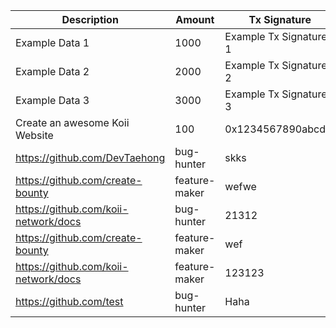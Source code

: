 | Description | Amount | Tx Signature | GitHub URL |
|-------------|--------|--------------|------------|
| Example Data 1       | 1000  | Example Tx Signature 1        | Example GitHub URL 1    |
| Example Data 2       | 2000  | Example Tx Signature 2        | Example GitHub URL 2    |
| Example Data 3       | 3000  | Example Tx Signature 3        | Example GitHub URL 3    |
| Create an awesome Koii Website | 100 | 0x1234567890abcdef | https://github.com/user/repo |
| https://github.com/DevTaehong | bug-hunter | skks | sjjsjns | 0.00001 | usdc | 0x50df78aa77064ba4ad8af32a6ba087b998291bb6a8b927c70fd49e5bad4ad72c |
| https://github.com/create-bounty | feature-maker | wefwe | wefw | 0.0001 | usdc | 0x9f63de96a21f89737c445c6af9bc7cf9090698e25018175b15a6763162595b9e |
| https://github.com/koii-network/docs | bug-hunter | 21312 | 3123123 | 0.0005 | usdc | 0x4f25c3086193457b03572ce81d4b564a6a3f5137f1b028af7c640d884fb5dd47 |
| https://github.com/create-bounty | feature-maker | wef | gyg | 0.001 | usdc | 0x1ce2ef2be8685a1767d97890cb2a49a1bda9714341ddc47826faf919e47fb3ce |
| https://github.com/koii-network/docs | feature-maker | 123123 | 123123 | 0.055 | usdc | 0xbddf4b625f56683f5cd38119218fa2dcef9d5be5a2d40e55ebcf1052034abb55 |
| https://github.com/test | bug-hunter | Haha | Hahah please | 0.0001 | usdc | 0x67c979ee6f104eb0c7305ef2aa9014b09d8b4775242c19f2716f4299d154f7ac |
